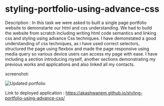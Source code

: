 # styling-portfolio-using-advance-css

Description :
In this task we were asked to built a single page portfolio website to demonstarte our html and css understanding. We had to build the website from scratch including writing html code semantics and linking css and styling using advance Css techniques. I have demonstated a good understanding of css techniques, as i have used correct selectors, structured the page using flexbox and made the page responsive using media query so various device users can access my page with ease. I have including a section introducing myself, another sections demonstrating my previous works and applications and also linked all my contacts.

screenshot:

![Updated portfolio](https://user-images.githubusercontent.com/88898180/154852444-0b9ed121-c5be-4389-8711-00fb26edd1e6.png)

Link to deployed application : 
https://akashwanem.github.io/styling-portfolio-using-advance-css/
